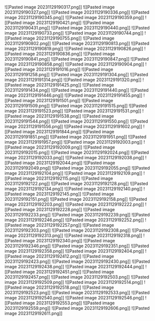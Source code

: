 ![[Pasted image 20231129190317.png]]
![[Pasted image 20231129190327.png]]
![[Pasted image 20231129190336.png]]
![[Pasted image 20231129190345.png]]
![[Pasted image 20231129190359.png]]
![[Pasted image 20231129190421.png]]
![[Pasted image 20231129190431.png]]
![[Pasted image 20231129190440.png]]
![[Pasted image 20231129190733.png]]
![[Pasted image 20231129190744.png]]
![[Pasted image 20231129190755.png]]
![[Pasted image 20231129190802.png]]
![[Pasted image 20231129190813.png]]
![[Pasted image 20231129190819.png]]
![[Pasted image 20231129190826.png]]
![[Pasted image 20231129190836.png]]
![[Pasted image 20231129190841.png]]
![[Pasted image 20231129190847.png]]
![[Pasted image 20231129190858.png]]
![[Pasted image 20231129190904.png]]
![[Pasted image 20231129191016.png]]
![[Pasted image 20231129191258.png]]
![[Pasted image 20231129191304.png]]
![[Pasted image 20231129191314.png]]
![[Pasted image 20231129191320.png]]
![[Pasted image 20231129191425.png]]
![[Pasted image 20231129191434.png]]
![[Pasted image 20231129191440.png]]
![[Pasted image 20231129191446.png]]
![[Pasted image 20231129191455.png]]
![[Pasted image 20231129191501.png]]
![[Pasted image 20231129191509.png]]
![[Pasted image 20231129191515.png]]
![[Pasted image 20231129191523.png]]
![[Pasted image 20231129191531.png]]
![[Pasted image 20231129191538.png]]
![[Pasted image 20231129191544.png]]
![[Pasted image 20231129191550.png]]
![[Pasted image 20231129191556.png]]
![[Pasted image 20231129191602.png]]
![[Pasted image 20231129191844.png]]
![[Pasted image 20231129191851.png]]
![[Pasted image 20231129191951.png]]
![[Pasted image 20231129191957.png]]
![[Pasted image 20231129192003.png]]
![[Pasted image 20231129192009.png]]
![[Pasted image 20231129192015.png]]
![[Pasted image 20231129192024.png]]
![[Pasted image 20231129192033.png]]
![[Pasted image 20231129192038.png]]
![[Pasted image 20231129192044.png]]
![[Pasted image 20231129192049.png]]
![[Pasted image 20231129192055.png]]
![[Pasted image 20231129192104.png]]
![[Pasted image 20231129192109.png]]
![[Pasted image 20231129192115.png]]
![[Pasted image 20231129192122.png]]
![[Pasted image 20231129192128.png]]
![[Pasted image 20231129192134.png]]
![[Pasted image 20231129192140.png]]
![[Pasted image 20231129192145.png]]
![[Pasted image 20231129192151.png]]
![[Pasted image 20231129192158.png]]
![[Pasted image 20231129192203.png]]
![[Pasted image 20231129192222.png]]
![[Pasted image 20231129192228.png]]
![[Pasted image 20231129192233.png]]
![[Pasted image 20231129192239.png]]
![[Pasted image 20231129192246.png]]
![[Pasted image 20231129192252.png]]
![[Pasted image 20231129192257.png]]
![[Pasted image 20231129192303.png]]
![[Pasted image 20231129192308.png]]
![[Pasted image 20231129192313.png]]
![[Pasted image 20231129192318.png]]
![[Pasted image 20231129192340.png]]
![[Pasted image 20231129192346.png]]
![[Pasted image 20231129192351.png]]
![[Pasted image 20231129192358.png]]
![[Pasted image 20231129192404.png]]
![[Pasted image 20231129192412.png]]
![[Pasted image 20231129192423.png]]
![[Pasted image 20231129192430.png]]
![[Pasted image 20231129192438.png]]
![[Pasted image 20231129192444.png]]
![[Pasted image 20231129192451.png]]
![[Pasted image 20231129192457.png]]
![[Pasted image 20231129192503.png]]
![[Pasted image 20231129192509.png]]
![[Pasted image 20231129192514.png]]
![[Pasted image 20231129192518.png]]
![[Pasted image 20231129192523.png]]
![[Pasted image 20231129192533.png]]
![[Pasted image 20231129192540.png]]
![[Pasted image 20231129192546.png]]
![[Pasted image 20231129192553.png]]
![[Pasted image 20231129192559.png]]
![[Pasted image 20231129192606.png]]
![[Pasted image 20231129192611.png]]
